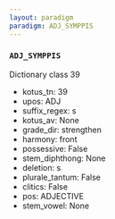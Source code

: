 ```yaml
---
layout: paradigm
paradigm: ADJ_SYMPPIS
---
```

### ` ADJ_SYMPPIS `

Dictionary class 39
* kotus_tn: 39
* upos: ADJ
* suffix_regex: s
* kotus_av: None
* grade_dir: strengthen
* harmony: front
* possessive: False
* stem_diphthong: None
* deletion: s
* plurale_tantum: False
* clitics: False
* pos: ADJECTIVE
* stem_vowel: None
